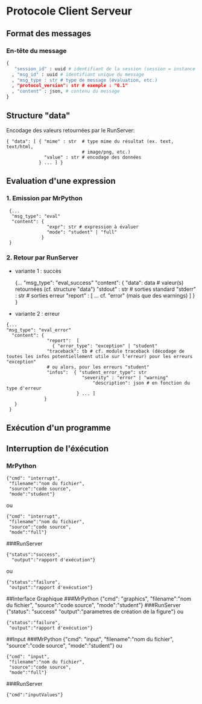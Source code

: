 
Protocole Client Serveur
===================

Format des messages
-------------------------------

### En-tête du message

```python
{
   "session_id" : uuid # identifiant de la session (session = instance de l'interprète)
  , "msg_id" : uuid # identifiant unique du message
  , "msg_type : str # type de message (évaluation, etc.)
  , "protocol_version": str # exemple : "0.1"
  , "content" : json, # contenu du message 
}
```

Structure "data"
---------------------

Encodage des valeurs retournées par le RunServer:

    { "data": [ { "mime" : str  # type mime du résultat (ex. text, text/html,
	                            # image/png, etc.)
	              "value" : str # encodage des données
	            } ... ] }

Evaluation d'une expression
---------------------------------------

### 1. Emission par MrPython

	 {...
	  "msg_type": "eval"
	  "content": {
	               "expr": str # expression à évaluer
	               "mode": "student" | "full"
	             }
     }
				   

### 2. Retour par RunServer

  - variante 1 : succès

    {...
	"msg_type": "eval_success"
	  "content": {
	               "data": data # valeur(s) retournées (cf. structure "data")
				   "stdout" : str # sorties standard
				   "stderr" : str # sorties erreur
				   "report" : [ ... cf. "error" (mais que des warnings) ]
	             }
     }


   - variante 2 : erreur
   
    {...
	"msg_type": "eval_error"
	  "content": {
	               "report":  [ 
				     { "error_type": "exception" | "student"
	               "traceback": tb # cf. module traceback (décodage de toutes les infos potentiellement utile sur l'erreur) pour les erreurs "exception"
				   # ou alors, pour les erreurs "student"
				   "infos":  { "student_error_type": str
				                "severity" : "error" | "warning"
				                    "description": json # en fonction du type d'erreur
   							  } ... ]
                  } 
       }
	 }
				   
## Exécution d'un programme



## Interruption de l'éxécution
### MrPython
	{"cmd": "interrupt",
	 "filename":"nom du fichier",
	 "source":"code source",
	 "mode":"student"}
ou

	{"cmd": "interrupt",
	 "filename":"nom du fichier",
	 "source":"code source",
	 "mode":"full"}
###RunServer

	{"status":"success",
	  "output":"rapport d'exécution"}
ou

	{"status":"failure",
	 "output":"rapport d'exécution"}

##Interface Graphique
###MrPython
	{"cmd": "graphics",
	 "filename":"nom du fichier",
	 "source":"code source",
	 "mode":"student"}
###RunServer
	{"status": "success"
	 "output":"parametres de création de la figure"}
ou

	{"status":"failure",
	 "output":"rapport d'exécution"}

##Input
###MrPython
	{"cmd": "input",
	 "filename":"nom du fichier",
	 "source":"code source",
	 "mode":"student"}
ou

	{"cmd": "input",
	 "filename":"nom du fichier",
	 "source":"code source",
	 "mode":"full"}
###RunServer

	{"cmd":"inputValues"}
